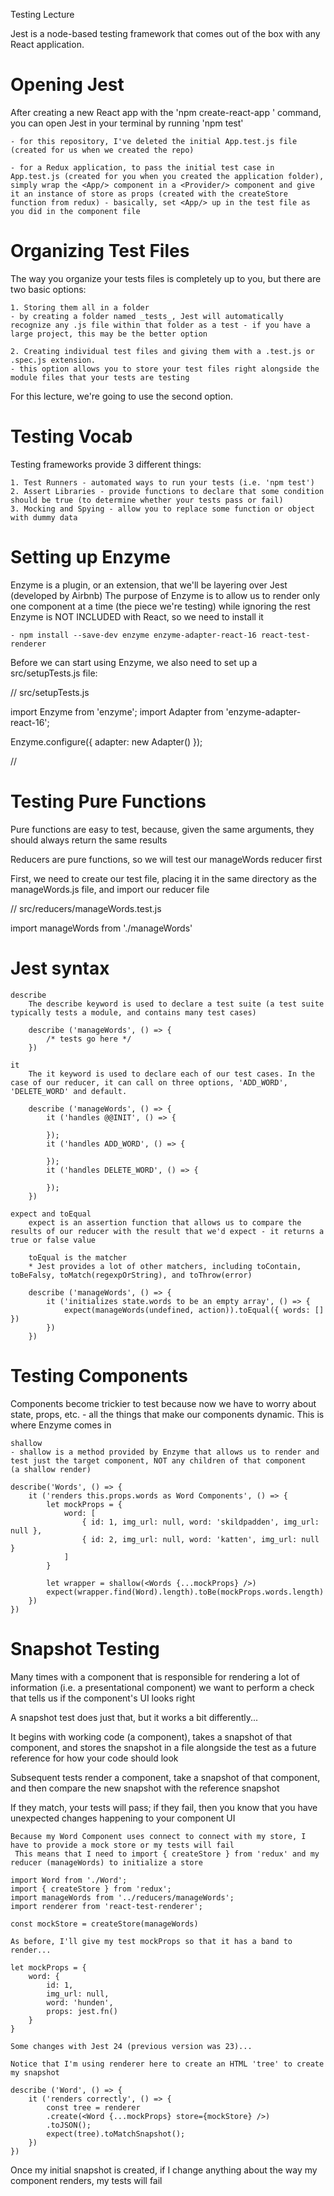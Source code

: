 Testing Lecture

Jest is a node-based testing framework that comes out of the box with any React application.

# Opening Jest
After creating a new React app with the 'npm create-react-app <myApp>' command, you can open Jest in your terminal by running 'npm test'

    - for this repository, I've deleted the initial App.test.js file (created for us when we created the repo)

    - for a Redux application, to pass the initial test case in App.test.js (created for you when you created the application folder), simply wrap the <App/> component in a <Provider/> component and give it an instance of store as props (created with the createStore function from redux) - basically, set <App/> up in the test file as you did in the component file

# Organizing Test Files
The way you organize your tests files is completely up to you, but there are two basic options:

    1. Storing them all in a folder
    - by creating a folder named _tests_, Jest will automatically recognize any .js file within that folder as a test - if you have a large project, this may be the better option

    2. Creating individual test files and giving them with a .test.js or .spec.js extension.
    - this option allows you to store your test files right alongside the module files that your tests are testing

For this lecture, we're going to use the second option.

# Testing Vocab
Testing frameworks provide 3 different things:

    1. Test Runners - automated ways to run your tests (i.e. 'npm test')
    2. Assert Libraries - provide functions to declare that some condition should be true (to determine whether your tests pass or fail)
    3. Mocking and Spying - allow you to replace some function or object with dummy data

# Setting up Enzyme 
Enzyme is a plugin, or an extension, that we'll be layering over Jest (developed by Airbnb)
The purpose of Enzyme is to allow us to render only one component at a time (the piece we're testing) while ignoring the rest
Enzyme is NOT INCLUDED with React, so we need to install it

    - npm install --save-dev enzyme enzyme-adapter-react-16 react-test-renderer

Before we can start using Enzyme, we also need to set up a src/setupTests.js file:

// src/setupTests.js

import Enzyme from 'enzyme';
import Adapter from 'enzyme-adapter-react-16';

Enzyme.configure({ adapter: new Adapter() });

//

# Testing Pure Functions
Pure functions are easy to test, because, given the same arguments, they should always return the same results

Reducers are pure functions, so we will test our manageWords reducer first

First, we need to create our test file, placing it in the same directory as the manageWords.js file, and import our reducer file

// src/reducers/manageWords.test.js

import manageWords from './manageWords'

# Jest syntax
    describe
        The describe keyword is used to declare a test suite (a test suite typically tests a module, and contains many test cases)

        describe ('manageWords', () => {
            /* tests go here */
        })

    it 
        The it keyword is used to declare each of our test cases. In the case of our reducer, it can call on three options, 'ADD_WORD', 'DELETE_WORD' and default.

        describe ('manageWords', () => {
            it ('handles @@INIT', () => {

            });
            it ('handles ADD_WORD', () => {

            });
            it ('handles DELETE_WORD', () => {

            });
        })

    expect and toEqual
        expect is an assertion function that allows us to compare the results of our reducer with the result that we'd expect - it returns a true or false value

        toEqual is the matcher
        * Jest provides a lot of other matchers, including toContain, toBeFalsy, toMatch(regexpOrString), and toThrow(error)

        describe ('manageWords', () => {
            it ('initializes state.words to be an empty array', () => {
                expect(manageWords(undefined, action)).toEqual({ words: [] })
            })
        })

# Testing Components
Components become trickier to test because now we have to worry about state, props, etc. - all the things that make our components dynamic. This is where Enzyme comes in

    shallow 
    - shallow is a method provided by Enzyme that allows us to render and test just the target component, NOT any children of that component
    (a shallow render)

    describe('Words', () => {
        it ('renders this.props.words as Word Components', () => {
            let mockProps = {
                word: [
                    { id: 1, img_url: null, word: 'skildpadden', img_url: null },
                    { id: 2, img_url: null, word: 'katten', img_url: null }
                ]
            }

            let wrapper = shallow(<Words {...mockProps} />)
            expect(wrapper.find(Word).length).toBe(mockProps.words.length)
        })
    })

# Snapshot Testing
Many times with a component that is responsible for rendering a lot of information (i.e. a presentational component) we want to perform a check that tells us if the component's UI looks right

A snapshot test does just that, but it works a bit differently... 

It begins with working code (a component), takes a snapshot of that component, and stores the snapshot in a file alongside the test as a future reference for how your code should look

Subsequent tests render a component, take a snapshot of that component, and then compare the new snapshot with the reference snapshot

If they match, your tests will pass; if they fail, then you know that you have unexpected changes happening to your component UI

    Because my Word Component uses connect to connect with my store, I have to provide a mock store or my tests will fail
     This means that I need to import { createStore } from 'redux' and my reducer (manageWords) to initialize a store 

    import Word from './Word';
    import { createStore } from 'redux';
    import manageWords from '../reducers/manageWords';
    import renderer from 'react-test-renderer';

    const mockStore = createStore(manageWords)

    As before, I'll give my test mockProps so that it has a band to render...

    let mockProps = {
        word: {
            id: 1,
            img_url: null,
            word: 'hunden',
            props: jest.fn() 
        }
    }

    Some changes with Jest 24 (previous version was 23)...

    Notice that I'm using renderer here to create an HTML 'tree' to create my snapshot

    describe ('Word', () => {
        it ('renders correctly', () => { 
            const tree = renderer
            .create(<Word {...mockProps} store={mockStore} />)
            .toJSON();
            expect(tree).toMatchSnapshot();
        })
    })

Once my initial snapshot is created, if I change anything about the way my component renders, my tests will fail